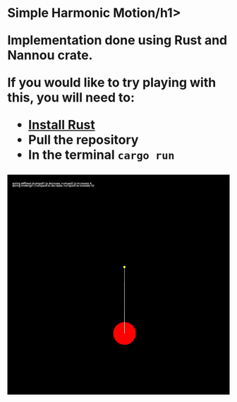 <h1>Simple Harmonic Motion/h1>

Implementation done using Rust and Nannou crate.

If you would like to try playing with this, you will need to:
* [Install Rust](https://www.rust-lang.org/learn/get-started)
* Pull the repository
* In the terminal `cargo run`


![Alt text](simple_harmonic_motion.png "simple harmonic motion")
